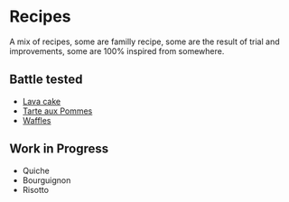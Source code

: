 # Recipes

A mix of recipes, some are familly recipe, some are the result of trial and improvements, some are 100% inspired from somewhere.

## Battle tested
- [Lava cake](https://github.com/3on/recipes/blob/master/lava-cakes.md)
- [Tarte aux Pommes](https://github.com/3on/recipes/blob/master/tarte-aux-pommes.md)
- [Waffles](https://github.com/3on/recipes/blob/master/waffles.md)

## Work in Progress
- Quiche
- Bourguignon
- Risotto

